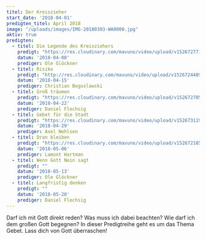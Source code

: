 ```yaml
---
titel: Der Kreiszieher
start_date: '2018-04-01'
predigten_titel: April 2018
image: "/uploads/images/IMG-20180303-WA0000.jpg"
aktiv: true
predigten:
  - titel: Die Legende des Kreisziehers
    predigt: "https://res.cloudinary.com/mavuno/video/upload/v1526727718/predigten/20180408_Predigt_Glo%CC%88ckner_Kreiszieher_01.mp3"
    datum: '2018-04-08'
    prediger: Ole Glöckner
  - titel: Risiko
    predigt: "http://res.cloudinary.com/mavuno/video/upload/v1526724489/predigten/20180415_Predigt_Boguslawski_Kreiszieher_02.mp3"
    datum: '2018-04-15'
    prediger: Christian Boguslawski
  - titel: Groß träumen
    predigt: "https://res.cloudinary.com/mavuno/video/upload/v1526727058/predigten/20180422_Predigt_Flechsig_Kreiszieher_04_Gross_traeumen.mp3"
    datum: '2018-04-22'
    prediger: Daniel Flechsig
  - titel: Gebet für die Stadt
    predigt: "https://res.cloudinary.com/mavuno/video/upload/v1526731197/predigten/20180429_Predigt_Nehlsen_Kreiszieher_04.mp3"
    datum: '2018-04-29'
    prediger: Axel Nehlsen
  - titel: Dran bleiben
    predigt: "https://res.cloudinary.com/mavuno/video/upload/v1526721858/predigten/20180506_Predigt_Lamont_Kreiszieher_05.mp3"
    datum: '2018-05-06'
    prediger: Lamont Hartman
  - titel: Wenn Gott Nein sagt
    predigt: ""
    datum: '2018-05-13'
    prediger: Ole Glöckner
  - titel: Langfristig denken
    predigt: ""
    datum: '2018-05-20'
    prediger: Daniel Flechsig
---
```


Darf ich mit Gott direkt reden? Was muss ich dabei beachten? Wie darf ich dem großen Gott begegnen? In dieser Predigtreihe geht es um das Thema Gebet. Lass dich von Gott überraschen!
